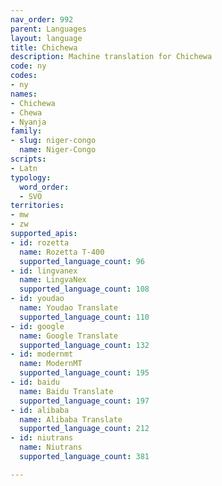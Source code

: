 ```yaml
---
nav_order: 992
parent: Languages
layout: language
title: Chichewa
description: Machine translation for Chichewa
code: ny
codes:
- ny
names:
- Chichewa
- Chewa
- Nyanja
family:
- slug: niger-congo
  name: Niger-Congo
scripts:
- Latn
typology:
  word_order:
  - SVO
territories:
- mw
- zw
supported_apis:
- id: rozetta
  name: Rozetta T-400
  supported_language_count: 96
- id: lingvanex
  name: LingvaNex
  supported_language_count: 108
- id: youdao
  name: Youdao Translate
  supported_language_count: 110
- id: google
  name: Google Translate
  supported_language_count: 132
- id: modernmt
  name: ModernMT
  supported_language_count: 195
- id: baidu
  name: Baidu Translate
  supported_language_count: 197
- id: alibaba
  name: Alibaba Translate
  supported_language_count: 212
- id: niutrans
  name: Niutrans
  supported_language_count: 381

---
```


